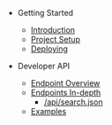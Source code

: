 - Getting Started

  - [Introduction](/docs/introduction/introduction "Introduction")
  - [Project Setup](/docs/introduction/setup "Project Setup")
  - [Deploying](/docs/introduction/deploying "Deploying")

- Developer API
  - [Endpoint Overview](/docs/api/overview "Endpoint Overview")
  - [Endpoints In-depth](/docs/api/endpoint/index "Endpoints In-depth")
    - [/api/search.json](/docs/api/endpoint/search "Endpoint - Search")
  - [Examples](/docs/api/examples "Endpoint Examples")
